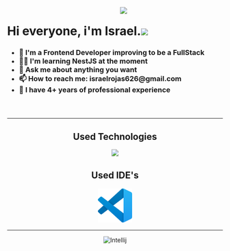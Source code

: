<img id='gif' align="right" src="https://media.giphy.com/media/CrFLL3CnRpw5ddlBMm/giphy.gif" width="240">
<header align="left">
    <h1 align="left">Hi everyone, i'm Israel.<img src="https://media.giphy.com/media/hvRJCLFzcasrR4ia7z/giphy.gif" width="35"></h1>
    <h3 align="left">
        <ul>
            <li>🔭 I'm a Frontend Developer improving to be a FullStack</li>
            <li>👨‍🎓 I'm learning NestJS at the moment</li>
            <li>💬 Ask me about anything you want</li>
            <li>📫 How to reach me: israelrojas626@gmail.com</li>
            <li>💼 I have 4+ years of professional experience</li>
        </ul>
    </h3>
</header>
<hr>
<div align="center">
    <h2 align="center">Used Technologies</h2>
    <p align="center">
    <a href="https://skillicons.dev">
    <img src="https://skillicons.dev/icons?i=git,nextjs,react,vue,html,css,javascript,ts,express,graphql,npm,prisma,redis,supabase,docker,yarn" />
  </a>
</p>
    <h2 align="center">Used IDE's</h2>
    <div align="center">
        <img src="https://github.com/devicons/devicon/blob/master/icons/vscode/vscode-original.svg" alt="VsCode" width="80">
    </div>
</div>
<hr>
<footer align="center">
    <p align="center">
        <img src="https://github-readme-stats.vercel.app/api/top-langs/?username=Isra1610&layout=compact&hide=css&theme=radical" alt="Intellij" height="250">
    </p>
</footer>

